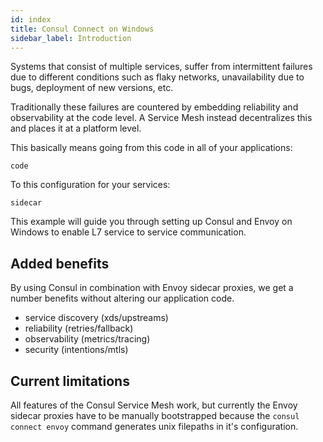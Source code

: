 ```yaml
---
id: index
title: Consul Connect on Windows
sidebar_label: Introduction
---
```

Systems that consist of multiple services, suffer from intermittent failures due to different conditions such as flaky networks, unavailability due to bugs, deployment of new versions, etc.

Traditionally these failures are countered by embedding reliability and observability at the code level.
A Service Mesh instead decentralizes this and places it at a platform level.

This basically means going from this code in all of your applications:
```
code
```

To this configuration for your services:
```
sidecar
```

This example will guide you through setting up Consul and Envoy on Windows to enable L7 service to service communication.

## Added benefits

By using Consul in combination with Envoy sidecar proxies, we get a number benefits without altering our application code.
- service discovery (xds/upstreams)
- reliability (retries/fallback)
- observability (metrics/tracing)
- security (intentions/mtls)

## Current limitations

All features of the Consul Service Mesh work, but currently the Envoy sidecar proxies have to be manually bootstrapped because the `consul connect envoy` command generates unix filepaths in it's configuration.